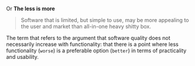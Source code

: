 Or **The less is more**

> Software that is limited, but simple to use, may be more appealing to the user and market than all-in-one heavy shitty box.

The term that refers to the argument that software quality does not necessarily increase with functionality: that there is a point where less functionality (`worse`) is a preferable option (`better`) in terms of practicality and usability. 

